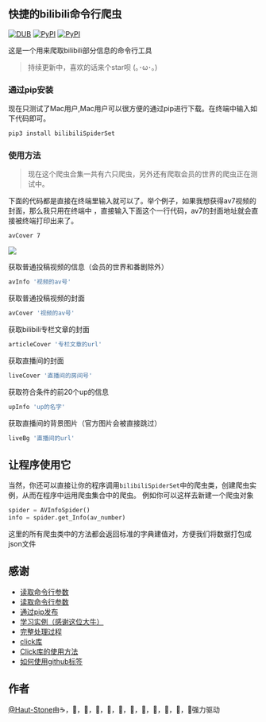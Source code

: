 ## 快捷的bilibili命令行爬虫

[![DUB](https://img.shields.io/dub/l/vibe-d.svg)]()
[![PyPI](https://img.shields.io/pypi/pyversions/Django.svg)]()
[![PyPI](https://img.shields.io/pypi/v/nine.svg)]()

这是一个用来爬取bilibili部分信息的命令行工具

>持续更新中，喜欢的话来个star呗 (｡･ω･｡)

### 通过pip安装

现在只测试了Mac用户,Mac用户可以很方便的通过pip进行下载。在终端中输入如下代码即可。

```bash
pip3 install bilibiliSpiderSet
```

### 使用方法

>现在这个爬虫合集一共有六只爬虫，另外还有爬取会员的世界的爬虫正在测试中。

下面的代码都是直接在终端里输入就可以了。举个例子，如果我想获得av7视频的封面，那么我只用在终端中
，直接输入下面这个一行代码，av7的封面地址就会直接被终端打印出来了。

```bash
avCover 7
```
![](使用演示.gif)

获取普通投稿视频的信息（会员的世界和番剧除外）

```bash
avInfo '视频的av号'
```

获取普通投稿视频的封面

```bash
avCover '视频的av号'
```

获取bilibili专栏文章的封面

```bash
articleCover '专栏文章的url'
```

获取直播间的封面

```bash
liveCover '直播间的房间号'
```

获取符合条件的前20个up的信息

```bash
upInfo 'up的名字'
```

获取直播间的背景图片（官方图片会被直接跳过）

```bash
liveBg '直播间的url'
```

## 让程序使用它

当然，你还可以直接让你的程序调用`bilibiliSpiderSet`中的爬虫类，创建爬虫实例，从而在程序中运用爬虫集合中的爬虫。
例如你可以这样去新建一个爬虫对象
```python
spider = AVInfoSpider()
info = spider.get_Info(av_number)
```
这里的所有爬虫类中的方法都会返回标准的字典建值对，方便我们将数据打包成json文件
## 感谢

- [读取命令行参数](http://wiki.jikexueyuan.com/project/explore-python/Standard-Modules/argparse.html)
- [读取命令行参数](http://www.jianshu.com/p/a50aead61319)
- [通过pip发布](https://segmentfault.com/a/1190000008663126)
- [学习实例（感谢这位大牛）](https://github.com/twocucao/danmu.fm)
- [完整处理过程](http://www.jianshu.com/p/eb27d5cb5e1d)
- [click库](http://click.pocoo.org/5/)
- [Click库的使用方法](https://segmentfault.com/a/1190000007858815)
- [如何使用github标签](http://blog.csdn.net/yangbodong22011/article/details/51791085)

## 作者

[@Haut-Stone](https://github.com/Haut-Stone)由☕️，🍜，🍛，🍕，🍔，🍙，🍢，🍪，🍺，🍶，🍣，🍖强力驱动